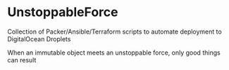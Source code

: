 # UnstoppableForce
Collection of Packer/Ansible/Terraform scripts to automate deployment to DigitalOcean Droplets

When an immutable object meets an unstoppable force, only good things can result
